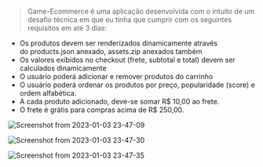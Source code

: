 > Game-Ecommerce é uma aplicação desenvolvida com o intuito de um desafio técnica em que eu tinha que cumprir com os seguintes requisitos em até 3 dias:
- Os produtos devem ser renderizados dinamicamente através do products.json anexado, assets.zip anexados também
- Os valores exibidos no checkout (frete, subtotal e total) devem ser calculados dinamicamente
- O usuário poderá adicionar e remover produtos do carrinho
- O usuário poderá ordenar os produtos por preço, popularidade (score) e ordem alfabética.
- A cada produto adicionado, deve-se somar R$ 10,00 ao frete.
- O frete é grátis para compras acima de R$ 250,00.

![Screenshot from 2023-01-03 23-47-09](https://user-images.githubusercontent.com/108767928/210475309-bddd71dd-7d12-476e-b3d1-f91356c222b3.png)

![Screenshot from 2023-01-03 23-47-30](https://user-images.githubusercontent.com/108767928/210475315-67c1dd89-4b6f-4a28-8844-51ef14f6774c.png)

![Screenshot from 2023-01-03 23-47-35](https://user-images.githubusercontent.com/108767928/210475323-41f11763-bebb-4743-ae7a-61dbea542eff.png)
